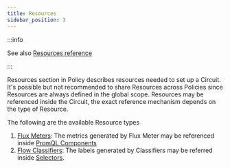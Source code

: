 ```yaml
---
title: Resources
sidebar_position: 3
---
```


<!-- Resources needed to support a Circuit -->

:::info

See also [Resources reference](/references/configuration/policy.md#v1-resources)

:::

Resources section in Policy describes resources needed to set up a Circuit. It's
possible but not recommended to share Resources across Policies since Resources
are always defined in the global scope. Resources may be referenced inside the
Circuit, the exact reference mechanism depends on the type of Resource.

The following are the available Resource types

1. [Flux Meters][flux-meter]: The metrics generated by Flux Meter may be
   referenced inside [PromQL Components][promql-reference]
2. [Flow Classifiers][flow-classifier]: The labels generated by Classifiers may
   be referred inside [Selectors][selector-reference].

[flux-meter]: /concepts/flow-control/flux-meter.md
[flow-classifier]: /concepts/flow-control/flow-classifier.md
[promql-reference]: /references/configuration/policy.md#v1-prom-q-l
[selector-reference]: /references/configuration/policy.md#v1-selector
